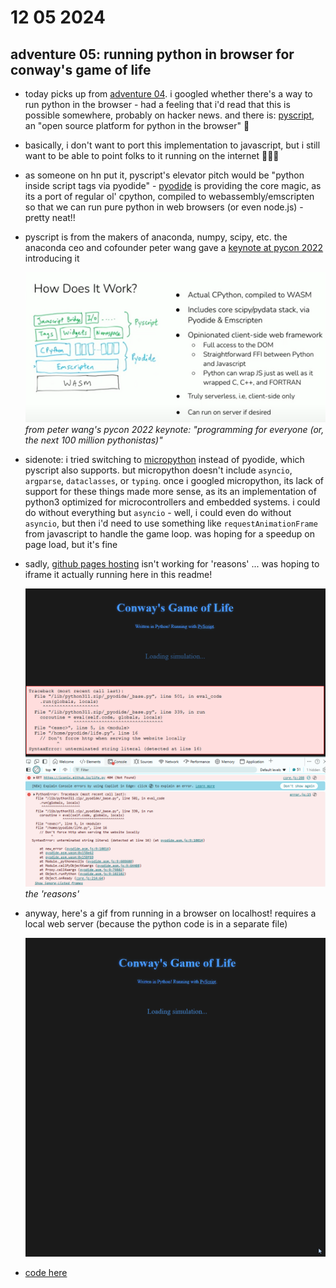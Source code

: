 # 12 05 2024

## adventure 05: running python in browser for conway's game of life

- today picks up from [adventure 04](../04/README.md). i googled whether there's a way to run python in the browser - had a feeling that i'd read that this is possible somewhere, probably on hacker news. and there is: [pyscript](https://pyscript.net/), an "open source platform for python in the browser" 🐍
- basically, i don't want to port this implementation to javascript, but i still want to be able to point folks to it running on the internet 💁🏾‍♀️
- as someone on hn put it, pyscript's elevator pitch would be "python inside script tags via pyodide" - [pyodide](https://github.com/pyodide/pyodide) is providing the core magic, as its a port of regular ol' cpython, compiled to webassembly/emscripten so that we can run pure python in web browsers (or even node.js) - pretty neat!!
- pyscript is from the makers of anaconda, numpy, scipy, etc. the anaconda ceo and cofounder peter wang gave a [keynote at pycon 2022](https://www.youtube.com/watch?v=qKfkCY7cmBQ) introducing it

    ![screenshot of how pyscript works from pycon 2022 keynote](pycon-pyscript.png)
    _from peter wang's pycon 2022 keynote: "programming for everyone (or, the next 100 million pythonistas)"_

- sidenote: i tried switching to [micropython](https://micropython.org/) instead of pyodide, which pyscript also supports. but micropython doesn't include `asyncio`, `argparse`, `dataclasses`, or `typing`. once i googled micropython, its lack of support for these things made more sense, as its an implementation of python3 optimized for microcontrollers and embedded systems. i could do without everything but `asyncio` - well, i could even do without `asyncio`, but then i'd need to use something like `requestAnimationFrame` from javascript to handle the game loop. was hoping for a speedup on page load, but it's fine
- sadly, [github pages hosting](https://iconix.github.io/rc-conway/life.html) isn't working for 'reasons' ... was hoping to iframe it actually running here in this readme!

    ![screenshot of how github pages deploy is busted and broken](pages-busted.png)
    _the 'reasons'_

- anyway, here's a gif from running in a browser on localhost! requires a local web server (because the python code is in a separate file)

    ![output in browser after adventure 05 pyscript](pyscript.gif)

- [code here](https://github.com/iconix/rc-conway/tree/77ff3c41e57548976853f7ef8151b553cde4bbec)
